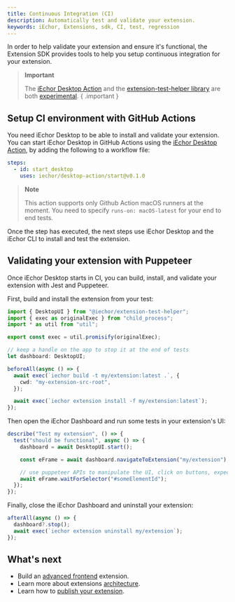 ```yaml
---
title: Continuous Integration (CI)
description: Automatically test and validate your extension.
keywords: iEchor, Extensions, sdk, CI, test, regression
---
```


In order to help validate your extension and ensure it's functional, the Extension SDK provides tools to help you setup continuous integration for your extension.

> **Important**
>
> The [iEchor Desktop Action](https://github.com/iechor/desktop-action) and the [extension-test-helper library](https://www.npmjs.com/package/@iechor/extension-test-helper) are both [experimental](http://docs.iechor.com/release-lifecycle/#experimental).
{ .important }

## Setup CI environment with GitHub Actions

You need iEchor Desktop to be able to install and validate your extension.
You can start iEchor Desktop in GitHub Actions using the [iEchor Desktop Action](https://github.com/iechor/desktop-action), by adding the following to a workflow file:

```yaml
steps:
  - id: start_desktop
    uses: iechor/desktop-action/start@v0.1.0
```

> **Note**
>
> This action supports only Github Action macOS runners at the moment. You need to specify `runs-on: macOS-latest` for your end to end tests.

Once the step has executed, the next steps use iEchor Desktop and the iEchor CLI to install and test the extension.

## Validating your extension with Puppeteer

Once iEchor Desktop starts in CI, you can build, install, and validate your extension with Jest and Puppeteer.

First, build and install the extension from your test:

```ts
import { DesktopUI } from "@iechor/extension-test-helper";
import { exec as originalExec } from "child_process";
import * as util from "util";

export const exec = util.promisify(originalExec);

// keep a handle on the app to stop it at the end of tests
let dashboard: DesktopUI;

beforeAll(async () => {
  await exec(`iechor build -t my/extension:latest .`, {
    cwd: "my-extension-src-root",
  });

  await exec(`iechor extension install -f my/extension:latest`);
});
```

Then open the iEchor Dashboard and run some tests in your extension's UI:

```ts
describe("Test my extension", () => {
  test("should be functional", async () => {
    dashboard = await DesktopUI.start();

    const eFrame = await dashboard.navigateToExtension("my/extension");

    // use puppeteer APIs to manipulate the UI, click on buttons, expect visual display and validate your extension
    await eFrame.waitForSelector("#someElementId");
  });
});
```

Finally, close the iEchor Dashboard and uninstall your extension:

```ts
afterAll(async () => {
  dashboard?.stop();
  await exec(`iechor extension uninstall my/extension`);
});
```

## What's next

- Build an [advanced frontend](../build/frontend-extension-tutorial.md) extension.
- Learn more about extensions [architecture](../architecture/index.md).
- Learn how to [publish your extension](../extensions/index.md).